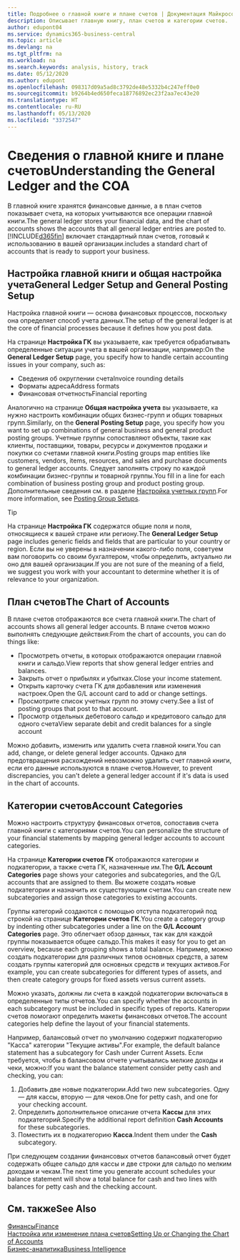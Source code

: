 ```yaml
---
title: Подробнее о главной книге и плане счетов | Документация Майкрософт
description: Описывает главную книгу, план счетов и категории счетов.
author: edupont04
ms.service: dynamics365-business-central
ms.topic: article
ms.devlang: na
ms.tgt_pltfrm: na
ms.workload: na
ms.search.keywords: analysis, history, track
ms.date: 05/12/2020
ms.author: edupont
ms.openlocfilehash: 098317d09a5ad8c3792de48e5332b4c247eff0e0
ms.sourcegitcommit: b9264b4ed650feca18776892ec23f2aa7ec43e20
ms.translationtype: HT
ms.contentlocale: ru-RU
ms.lasthandoff: 05/13/2020
ms.locfileid: "3372547"
---
```

# <a name="understanding-the-general-ledger-and-the-coa"></a><span data-ttu-id="f6264-103">Сведения о главной книге и плане счетов</span><span class="sxs-lookup"><span data-stu-id="f6264-103">Understanding the General Ledger and the COA</span></span>

<span data-ttu-id="f6264-104">В главной книге хранятся финансовые данные, а в план счетов показывает счета, на которых учитываются все операции главной книги.</span><span class="sxs-lookup"><span data-stu-id="f6264-104">The general ledger stores your financial data, and the chart of accounts shows the accounts that all general ledger entries are posted to.</span></span> [!INCLUDE[d365fin](includes/d365fin_md.md)] <span data-ttu-id="f6264-105">включает стандартный план счетов, готовый к использованию в вашей организации.</span><span class="sxs-lookup"><span data-stu-id="f6264-105">includes a standard chart of accounts that is ready to support your business.</span></span>

## <a name="general-ledger-setup-and-general-posting-setup"></a><span data-ttu-id="f6264-106">Настройка главной книги и общая настройка учета</span><span class="sxs-lookup"><span data-stu-id="f6264-106">General Ledger Setup and General Posting Setup</span></span>

<span data-ttu-id="f6264-107">Настройка главной книги — основа финансовых процессов, поскольку она определяет способ учета данных.</span><span class="sxs-lookup"><span data-stu-id="f6264-107">The setup of the general ledger is at the core of financial processes because it defines how you post data.</span></span>  

<span data-ttu-id="f6264-108">На странице **Настройка ГК** вы указываете, как требуется обрабатывать определенные ситуации учета в вашей организации, например:</span><span class="sxs-lookup"><span data-stu-id="f6264-108">On the **General Ledger Setup** page, you specify how to handle certain accounting issues in your company, such as:</span></span>  

* <span data-ttu-id="f6264-109">Сведения об округлении счета</span><span class="sxs-lookup"><span data-stu-id="f6264-109">Invoice rounding details</span></span>  
* <span data-ttu-id="f6264-110">Форматы адреса</span><span class="sxs-lookup"><span data-stu-id="f6264-110">Address formats</span></span>  
* <span data-ttu-id="f6264-111">Финансовая отчетность</span><span class="sxs-lookup"><span data-stu-id="f6264-111">Financial reporting</span></span>  

<span data-ttu-id="f6264-112">Аналогично на странице **Общая настройка учета** вы указываете, ка нужно настроить комбинации общих бизнес-групп и общих товарных групп.</span><span class="sxs-lookup"><span data-stu-id="f6264-112">Similarly, on the **General Posting Setup** page, you specify how you want to set up combinations of general business and general product posting groups.</span></span> <span data-ttu-id="f6264-113">Учетные группы сопоставляют объекты, такие как клиенты, поставщики, товары, ресурсы и документов продажи и покупки со счетами главной книги.</span><span class="sxs-lookup"><span data-stu-id="f6264-113">Posting groups map entities like customers, vendors, items, resources, and sales and purchase documents to general ledger accounts.</span></span> <span data-ttu-id="f6264-114">Следует заполнять строку по каждой комбинации бизнес-группы и товарной группы.</span><span class="sxs-lookup"><span data-stu-id="f6264-114">You fill in a line for each combination of business posting group and product posting group.</span></span> <span data-ttu-id="f6264-115">Дополнительные сведения см. в разделе [Настройка учетных групп](finance-posting-groups.md).</span><span class="sxs-lookup"><span data-stu-id="f6264-115">For more information, see [Posting Group Setups](finance-posting-groups.md).</span></span>  

> [!TIP]
> <span data-ttu-id="f6264-116">На странице **Настройка ГК** содержатся общие поля и поля, относящиеся к вашей стране или региону.</span><span class="sxs-lookup"><span data-stu-id="f6264-116">The **General Ledger Setup** page includes generic fields and fields that are particular to your country or region.</span></span> <span data-ttu-id="f6264-117">Если вы не уверены в назначении какого-либо поля, советуем вам поговорить со своим бухгалтером, чтобы определить, актуально ли оно для вашей организации.</span><span class="sxs-lookup"><span data-stu-id="f6264-117">If you are not sure of the meaning of a field, we suggest you work with your accountant to determine whether it is of relevance to your organization.</span></span>  

## <a name="the-chart-of-accounts"></a><span data-ttu-id="f6264-118">План счетов</span><span class="sxs-lookup"><span data-stu-id="f6264-118">The Chart of Accounts</span></span>

<span data-ttu-id="f6264-119">В плане счетов отображаются все счета главной книги.</span><span class="sxs-lookup"><span data-stu-id="f6264-119">The chart of accounts shows all general ledger accounts.</span></span> <span data-ttu-id="f6264-120">В плане счетов можно выполнять следующие действия:</span><span class="sxs-lookup"><span data-stu-id="f6264-120">From the chart of accounts, you can do things like:</span></span>  

* <span data-ttu-id="f6264-121">Просмотреть отчеты, в которых отображаются операции главной книги и сальдо.</span><span class="sxs-lookup"><span data-stu-id="f6264-121">View reports that show general ledger entries and balances.</span></span>  
* <span data-ttu-id="f6264-122">Закрыть отчет о прибылях и убытках.</span><span class="sxs-lookup"><span data-stu-id="f6264-122">Close your income statement.</span></span>  
* <span data-ttu-id="f6264-123">Открыть карточку счета ГК для добавления или изменения настроек.</span><span class="sxs-lookup"><span data-stu-id="f6264-123">Open the G/L account card to add or change settings.</span></span>  
* <span data-ttu-id="f6264-124">Просмотрите список учетных групп по этому счету.</span><span class="sxs-lookup"><span data-stu-id="f6264-124">See a list of posting groups that post to that account.</span></span>
* <span data-ttu-id="f6264-125">Просмотр отдельных дебетового сальдо и кредитового сальдо для одного счета</span><span class="sxs-lookup"><span data-stu-id="f6264-125">View separate debit and credit balances for a single account</span></span>  

<span data-ttu-id="f6264-126">Можно добавить, изменить или удалить счета главной книги.</span><span class="sxs-lookup"><span data-stu-id="f6264-126">You can add, change, or delete general ledger accounts.</span></span> <span data-ttu-id="f6264-127">Однако для предотвращения расхождений невозможно удалить счет главной книги, если его данные используются в плане счетов.</span><span class="sxs-lookup"><span data-stu-id="f6264-127">However, to prevent discrepancies, you can't delete a general ledger account if it's data is used in the chart of accounts.</span></span>  

## <a name="account-categories"></a><span data-ttu-id="f6264-128">Категории счетов</span><span class="sxs-lookup"><span data-stu-id="f6264-128">Account Categories</span></span>

<span data-ttu-id="f6264-129">Можно настроить структуру финансовых отчетов, сопоставив счета главной книги с категориями счетов.</span><span class="sxs-lookup"><span data-stu-id="f6264-129">You can personalize the structure of your financial statements by mapping general ledger accounts to account categories.</span></span>  

<span data-ttu-id="f6264-130">На странице **Категории счетов ГК** отображаются категории и подкатегории, а также счета ГК, назначенные им.</span><span class="sxs-lookup"><span data-stu-id="f6264-130">The **G/L Account Categories** page shows your categories and subcategories, and the G/L accounts that are assigned to them.</span></span> <span data-ttu-id="f6264-131">Вы можете создать новые подкатегории и назначить их существующим счетам.</span><span class="sxs-lookup"><span data-stu-id="f6264-131">You can create new subcategories and assign those categories to existing accounts.</span></span>  

<span data-ttu-id="f6264-132">Группы категорий создаются с помощью отступа подкатегорий под строкой на странице **Категории счетов ГК**.</span><span class="sxs-lookup"><span data-stu-id="f6264-132">You create a category group by indenting other subcategories under a line on the **G/L Account Categories** page.</span></span> <span data-ttu-id="f6264-133">Это облегчает обзор данных, так как для каждой группы показывается общее сальдо.</span><span class="sxs-lookup"><span data-stu-id="f6264-133">This makes it easy for you to get an overview, because each grouping shows a total balance.</span></span> <span data-ttu-id="f6264-134">Например, можно создать подкатегории для различных типов основных средств, а затем создать группы категорий для основных средств и текущих активов.</span><span class="sxs-lookup"><span data-stu-id="f6264-134">For example, you can create subcategories for different types of assets, and then create category groups for fixed assets versus current assets.</span></span>  

<span data-ttu-id="f6264-135">Можно указать, должны ли счета в каждой подкатегории включаться в определенные типы отчетов.</span><span class="sxs-lookup"><span data-stu-id="f6264-135">You can specify whether the accounts in each subcategory must be included in specific types of reports.</span></span> <span data-ttu-id="f6264-136">Категории счетов помогают определить макеты финансовых отчетов.</span><span class="sxs-lookup"><span data-stu-id="f6264-136">The account categories help define the layout of your financial statements.</span></span>  

<span data-ttu-id="f6264-137">Например, балансовый отчет по умолчанию содержит подкатегорию "Касса" категории "Текущие активы".</span><span class="sxs-lookup"><span data-stu-id="f6264-137">For example, the default balance statement has a subcategory for Cash under Current Assets.</span></span> <span data-ttu-id="f6264-138">Если требуется, чтобы в балансовом отчете учитывались мелкие доходы и чеки, можно:</span><span class="sxs-lookup"><span data-stu-id="f6264-138">If you want the balance statement consider petty cash and checking, you can:</span></span>  

1. <span data-ttu-id="f6264-139">Добавить две новые подкатегории.</span><span class="sxs-lookup"><span data-stu-id="f6264-139">Add two new subcategories.</span></span> <span data-ttu-id="f6264-140">Одну — для кассы, вторую — для чеков.</span><span class="sxs-lookup"><span data-stu-id="f6264-140">One for petty cash, and one for your checking account.</span></span>  
2. <span data-ttu-id="f6264-141">Определить дополнительное описание отчета **Кассы** для этих подкатегорий.</span><span class="sxs-lookup"><span data-stu-id="f6264-141">Specify the additional report definition **Cash Accounts** for these subcategories.</span></span>  
3. <span data-ttu-id="f6264-142">Поместить их в подкатегорию **Касса**.</span><span class="sxs-lookup"><span data-stu-id="f6264-142">Indent them under the **Cash** subcategory.</span></span>  

<span data-ttu-id="f6264-143">При следующем создании финансовых отчетов балансовый отчет будет содержать общее сальдо для кассы и две строки для сальдо по мелким доходам и чекам.</span><span class="sxs-lookup"><span data-stu-id="f6264-143">The next time you generate account schedules your balance statement will show a total balance for cash and two lines with balances for petty cash and the checking account.</span></span>  

## <a name="see-also"></a><span data-ttu-id="f6264-144">См. также</span><span class="sxs-lookup"><span data-stu-id="f6264-144">See Also</span></span>

[<span data-ttu-id="f6264-145">Финансы</span><span class="sxs-lookup"><span data-stu-id="f6264-145">Finance</span></span>](finance.md)  
[<span data-ttu-id="f6264-146">Настройка или изменение плана счетов</span><span class="sxs-lookup"><span data-stu-id="f6264-146">Setting Up or Changing the Chart of Accounts</span></span>](finance-setup-chart-accounts.md)  
[<span data-ttu-id="f6264-147">Бизнес-аналитика</span><span class="sxs-lookup"><span data-stu-id="f6264-147">Business Intelligence</span></span>](bi.md)  
